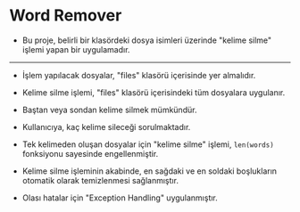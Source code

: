 # Word Remover

- Bu proje, belirli bir klasördeki dosya isimleri üzerinde "kelime silme" işlemi yapan bir uygulamadır.

***

- İşlem yapılacak dosyalar, "files" klasörü içerisinde yer almalıdır.

- Kelime silme işlemi, "files" klasörü içerisindeki tüm dosyalara uygulanır.

- Baştan veya sondan kelime silmek mümkündür.

- Kullanıcıya, kaç kelime sileceği sorulmaktadır.

- Tek kelimeden oluşan dosyalar için "kelime silme" işlemi, `len(words)` fonksiyonu sayesinde engellenmiştir.

- Kelime silme işleminin akabinde, en sağdaki ve en soldaki boşlukların otomatik olarak temizlenmesi sağlanmıştır.

- Olası hatalar için "Exception Handling" uygulanmıştır.